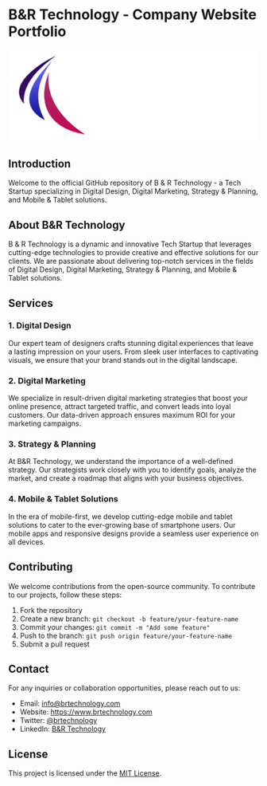 # B&R Technology - Company Website Portfolio

![B&R Technology Logo](https://github.com/Tridence/B-R-Tech/blob/main/assets/img/logo-white.png)

## Introduction

Welcome to the official GitHub repository of B & R Technology - a Tech Startup specializing in Digital Design, Digital Marketing, Strategy & Planning, and Mobile & Tablet solutions.

## About B&R Technology

B & R Technology is a dynamic and innovative Tech Startup that leverages cutting-edge technologies to provide creative and effective solutions for our clients. We are passionate about delivering top-notch services in the fields of Digital Design, Digital Marketing, Strategy & Planning, and Mobile & Tablet solutions.

## Services

### 1. Digital Design

Our expert team of designers crafts stunning digital experiences that leave a lasting impression on your users. From sleek user interfaces to captivating visuals, we ensure that your brand stands out in the digital landscape.

### 2. Digital Marketing

We specialize in result-driven digital marketing strategies that boost your online presence, attract targeted traffic, and convert leads into loyal customers. Our data-driven approach ensures maximum ROI for your marketing campaigns.

### 3. Strategy & Planning

At B&R Technology, we understand the importance of a well-defined strategy. Our strategists work closely with you to identify goals, analyze the market, and create a roadmap that aligns with your business objectives.

### 4. Mobile & Tablet Solutions

In the era of mobile-first, we develop cutting-edge mobile and tablet solutions to cater to the ever-growing base of smartphone users. Our mobile apps and responsive designs provide a seamless user experience on all devices.

## Contributing

We welcome contributions from the open-source community. To contribute to our projects, follow these steps:

1. Fork the repository
2. Create a new branch: `git checkout -b feature/your-feature-name`
3. Commit your changes: `git commit -m "Add some feature"`
4. Push to the branch: `git push origin feature/your-feature-name`
5. Submit a pull request

## Contact

For any inquiries or collaboration opportunities, please reach out to us:

- Email: info@brtechnology.com
- Website: https://www.brtechnology.com
- Twitter: [@brtechnology](https://twitter.com/brtechnology)
- LinkedIn: [B&R Technology](https://www.linkedin.com/company/brtechnology)

## License

This project is licensed under the [MIT License](LICENSE).
